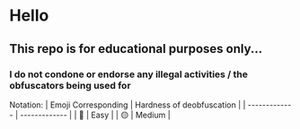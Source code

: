 # Hello
## This repo is for educational purposes only...
### I do not condone or endorse any illegal activities / the obfuscators being used for

Notation:
| Emoji Corresponding  | Hardness of deobfuscation |
|     -------------    |       -------------       |
|          🔴          |           Easy            |
|     🟡     |           Medium          |
